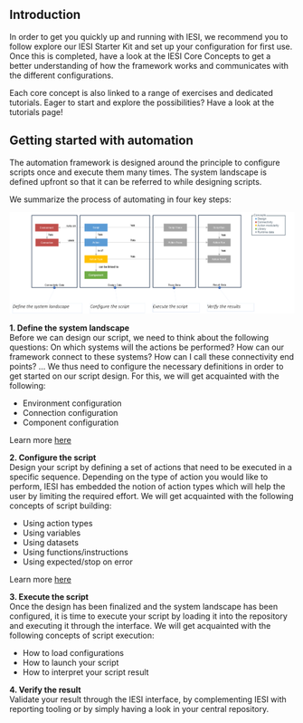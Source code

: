 ## Introduction
In order to get you quickly up and running with IESI, we recommend you to follow explore our IESI Starter Kit and set up your configuration for first use. 
Once this is completed, have a look at the IESI Core Concepts to get a better understanding of how the framework works and communicates with the different configurations.

Each core concept is also linked to a range of exercises and dedicated tutorials. Eager to start and explore the possibilities? Have a look at the tutorials page!

## Getting started with automation
The automation framework is designed around the principle to configure scripts once and execute them many times. The system landscape is defined upfront so that it can be referred to while designing scripts.

We summarize the process of automating in four key steps:

![IESI Core Concepts](https://github.com/metadew/iesi/blob/dff06fd8d4cd81541635d467797c4eb5c58e36cc/docs/images/concepts_with_steps.png)


**1. Define the system landscape** \
Before we can design our script, we need to think about the following questions: On which systems will the actions be performed? How can our framework connect to these systems? How can I call these connectivity end points? … We thus need to configure the necessary definitions in order to get started on our script design. For this, we will get acquainted with the following:

  * Environment configuration
  * Connection configuration
  * Component configuration

Learn more [here](https://github.com/metadew/iesi/blob/2bf8147b794d0c7bebd8a1f83f566d77200625b8/docs/pages/iesi%20core%20concepts/Define%20the%20system%20landscape%20-%20Introduction.md) 

**2. Configure the script**\
Design your script by defining a set of actions that need to be executed in a specific sequence. Depending on the type of action you would like to perform, IESI has embedded the notion of action types which will help the user by limiting the required effort. We will get acquainted with the following concepts of script building:
 
  * Using action types
  * Using variables
  * Using datasets
  * Using functions/instructions
  * Using expected/stop on error

Learn more [here](https://github.com/metadew/iesi/blob/af9e5095eb8063708c0cd19f93c82f472a6fd5d7/docs/pages/iesi%20core%20concepts/Configure%20your%20script%20-%20Introduction.md)
  
**3. Execute the script**\
Once the design has been finalized and the system landscape has been configured, it is time to execute your script by loading it into the repository and executing it through the interface. We will get acquainted with the following concepts of script execution:

  * How to load configurations
  * How to launch your script
  * How to interpret your script result
  
**4. Verify the result**\
Validate your result through the IESI interface, by complementing IESI with reporting tooling or by simply having a look in your central repository.
